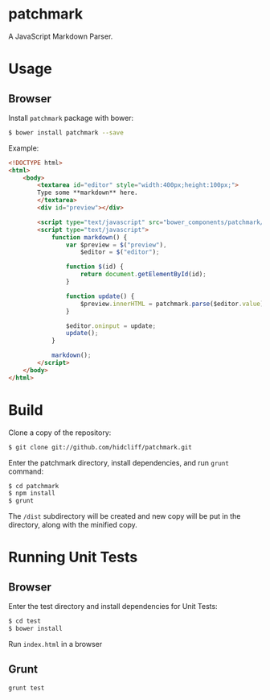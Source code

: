 patchmark
============

A JavaScript Markdown Parser.


Usage
====

## Browser


Install `patchmark` package with bower:

```bash
$ bower install patchmark --save
```

Example:
```html
<!DOCTYPE html>
<html>
	<body>
		<textarea id="editor" style="width:400px;height:100px;">
		Type some **markdown** here.
		</textarea>
		<div id="preview"></div>

		<script type="text/javascript" src="bower_components/patchmark/dist/patchmark.min.js"></script>
		<script type="text/javascript">
			function markdown() {
				var $preview = $("preview"),
					$editor = $("editor");

				function $(id) {
					return document.getElementById(id);
				}

				function update() {
					$preview.innerHTML = patchmark.parse($editor.value);
				}

				$editor.oninput = update;
				update();
			}

			markdown();
		</script>
	</body>
</html>
```



Build
====

Clone a copy of the repository:

```bash
$ git clone git://github.com/hidcliff/patchmark.git
```

Enter the patchmark directory, install dependencies, and run `grunt` command:

```bash
$ cd patchmark
$ npm install
$ grunt
```

The `/dist` subdirectory will be created and new copy will be put in the directory, along with the minified copy.


Running Unit Tests
=====

## Browser

Enter the test directory and install dependencies for Unit Tests:

```bash
$ cd test
$ bower install
```

Run `index.html` in a browser

## Grunt

``` 
grunt test
```
